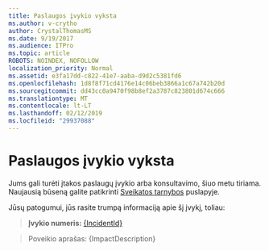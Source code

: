 ```yaml
---
title: Paslaugos įvykio vyksta
ms.author: v-crytho
author: CrystalThomasMS
ms.date: 9/19/2017
ms.audience: ITPro
ms.topic: article
ROBOTS: NOINDEX, NOFOLLOW
localization_priority: Normal
ms.assetid: e3fa17dd-c822-41e7-aaba-d9d2c5381fd6
ms.openlocfilehash: 1d8f8f71cd4176e14c06beb3866a1c67a742b20d
ms.sourcegitcommit: dd43cc0a9470f98b8ef2a3787c823801d674c666
ms.translationtype: MT
ms.contentlocale: lt-LT
ms.lasthandoff: 02/12/2019
ms.locfileid: "29937088"
---
```

# <a name="service-incident-in-progress"></a>Paslaugos įvykio vyksta

Jums gali turėti įtakos paslaugų įvykio arba konsultavimo, šiuo metu tiriama. Naujausią būseną galite patikrinti [Sveikatos tarnybos](https://admin.microsoft.com/adminportal/home#/servicehealth) puslapyje. 
  
Jūsų patogumui, jūs rasite trumpą informaciją apie šį įvykį, toliau:
  
> **Įvykio numeris:** [{IncidentId}](https://admin.microsoft.com/adminportal/home#/servicehealth)
    
> Poveikio aprašas: {ImpactDescription}
    

